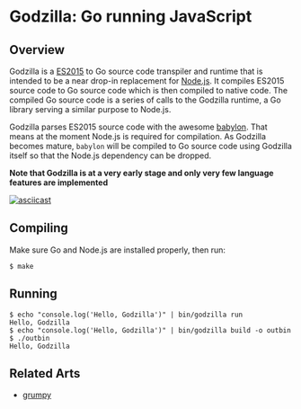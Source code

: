 # Godzilla: Go running JavaScript

## Overview

Godzilla is a [ES2015](http://babeljs.io/learn-es2015) to Go source code transpiler and runtime that is intended to be a near drop-in replacement for [Node.js](https://nodejs.org).
It compiles ES2015 source code to Go source code which is then compiled to native code.
The compiled Go source code is a series of calls to the Godzilla runtime, a Go library serving a similar purpose to Node.js.

Godzilla parses ES2015 source code with the awesome [babylon](https://github.com/babel/babylon).
That means at the moment Node.js is required for compilation.
As Godzilla becomes mature, `babylon` will be compiled to Go source code using Godzilla itself so that the Node.js dependency can be dropped.

**Note that Godzilla is at a very early stage and only very few language features are implemented**

[![asciicast](https://asciinema.org/a/0e2ce574fm9d23mwxmfg0jo93.png)](https://asciinema.org/a/0e2ce574fm9d23mwxmfg0jo93)

## Compiling

Make sure Go and Node.js are installed properly, then run:

```
$ make
```

## Running

```
$ echo "console.log('Hello, Godzilla')" | bin/godzilla run
Hello, Godzilla
$ echo "console.log('Hello, Godzilla')" | bin/godzilla build -o outbin
$ ./outbin
Hello, Godzilla
```

## Related Arts

* [grumpy](https://github.com/google/grumpy)
